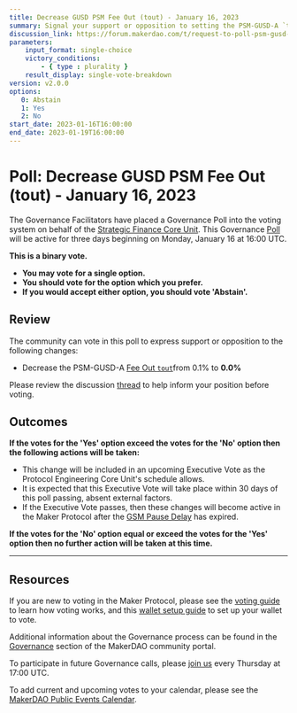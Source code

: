 ```yaml
---
title: Decrease GUSD PSM Fee Out (tout) - January 16, 2023
summary: Signal your support or opposition to setting the PSM-GUSD-A `tout` to 0.
discussion_link: https://forum.makerdao.com/t/request-to-poll-psm-gusd-a-parameters/19416
parameters:
    input_format: single-choice
    victory_conditions:
        - { type : plurality }
    result_display: single-vote-breakdown
version: v2.0.0
options:
   0: Abstain
   1: Yes
   2: No
start_date: 2023-01-16T16:00:00
end_date: 2023-01-19T16:00:00
---
```

# Poll: Decrease GUSD PSM Fee Out (tout) - January 16, 2023

The Governance Facilitators have placed a Governance Poll into the voting system on behalf of the [Strategic Finance Core Unit](https://mips.makerdao.com/mips/details/MIP39c2SP36). This Governance [Poll](https://community-development.makerdao.com/en/learn/governance/on-chain-gov) will be active for three days beginning on Monday, January 16 at 16:00 UTC.

**This is a binary vote.**
- **You may vote for a single option.**
- **You should vote for the option which you prefer.**
- **If you would accept either option, you should vote 'Abstain'.**

## Review

The community can vote in this poll to express support or opposition to the following changes:
* Decrease the PSM-GUSD-A [Fee Out `tout`](https://manual.makerdao.com/module-index/module-psm#fee-out-tout)from 0.1% to **0.0%**

Please review the discussion [thread](https://forum.makerdao.com/t/request-to-poll-psm-gusd-a-parameters/19416) to help inform your position before voting.

## Outcomes

**If the votes for the 'Yes' option exceed the votes for the 'No' option then the following actions will be taken:**
* This change will be included in an upcoming Executive Vote as the Protocol Engineering Core Unit's schedule allows.
* It is expected that this Executive Vote will take place within 30 days of this poll passing, absent external factors.
* If the Executive Vote passes, then these changes will become active in the Maker Protocol after the [GSM Pause Delay](https://manual.makerdao.com/parameter-index/core/param-gsm-pause-delay) has expired.

**If the votes for the 'No' option equal or exceed the votes for the 'Yes' option then no further action will be taken at this time.**

---

## Resources

If you are new to voting in the Maker Protocol, please see the [voting guide](https://community-development.makerdao.com/en/learn/governance/how-voting-works/) to learn how voting works, and this [wallet setup guide](https://community-development.makerdao.com/en/learn/governance/voting-setup/) to set up your wallet to vote.

Additional information about the Governance process can be found in the [Governance](https://community-development.makerdao.com/en/learn/governance) section of the MakerDAO community portal.

To participate in future Governance calls, please [join us](https://github.com/makerdao/community/tree/master/governance/governance-and-risk-meetings) every Thursday at 17:00 UTC.

To add current and upcoming votes to your calendar, please see the [MakerDAO Public Events Calendar](https://calendar.google.com/calendar/embed?src=makerdao.com_3efhm2ghipksegl009ktniomdk%40group.calendar.google.com&ctz=UTC&mode=week&showCalendars=0&showPrint=0).
